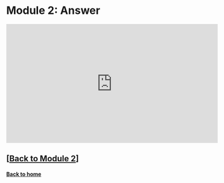 # Module 2: Answer  

<iframe width="560" height="315" src="https://www.youtube.com/embed/0ceIaQAceVw?si=4rlpQ9uGAQ1WyTbY" title="YouTube video player" frameborder="0" allow="accelerometer; autoplay; clipboard-write; encrypted-media; gyroscope; picture-in-picture; web-share" referrerpolicy="strict-origin-when-cross-origin" allowfullscreen></iframe>

## \[[Back to Module 2](./module2.md)\]

#### [Back to home](../index.md)
